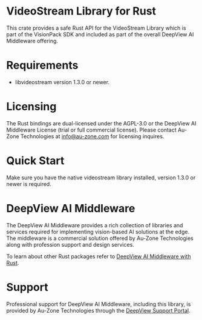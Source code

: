 # VideoStream Library for Rust

This crate provides a safe Rust API for the VideoStream Library which is part of the VisionPack SDK and included as part of the overall DeepView AI Middleware offering.

# Requirements

- libvideostream version 1.3.0 or newer.

# Licensing

The Rust bindings are dual-licensed under the AGPL-3.0 or the DeepView AI Middleware License (trial or full commercial license).  Please contact Au-Zone Technologies at info@au-zone.com for licensing inquires.

# Quick Start

Make sure you have the native videostream library installed, version 1.3.0 or newer is required.

# DeepView AI Middleware

The DeepView AI Middleware provides a rich collection of libraries and services required for implementing vision-based AI solutions at the edge.  The middleware is a commercial solution offered by Au-Zone Technologies along with profession support and design services.

To learn about other Rust packages refer to [DeepView AI Middleware with Rust][1].

# Support

Professional support for DeepView AI Middleware, including this library, is provided by Au-Zone Technologies through the [DeepView Support Portal][2].

[1]: https://support.deepviewml.com
[2]: https://support.deepviewml.com
